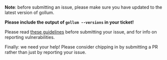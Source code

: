 **Note**: before submitting an issue, please make sure you have updated to the latest version of gollum.

**Please include the output of `gollum --versions` in your ticket!**

Please read [these guidelines](https://github.com/gollum/gollum/blob/master/CONTRIBUTING.md) before submitting your issue, and for info on reporting vulnerabilities.

Finally: we need your help! Please consider chipping in by submitting a PR rather than just by reporting your issue.